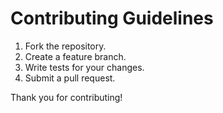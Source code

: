 # Contributing Guidelines

1. Fork the repository.
2. Create a feature branch.
3. Write tests for your changes.
4. Submit a pull request.

Thank you for contributing!
